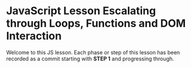# JavaScript Lesson Escalating through Loops, Functions and DOM Interaction

Welcome to this JS lesson. Each phase or step of this lesson has been recorded as a commit starting with **STEP 1** and progressing through.